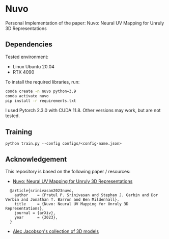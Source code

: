 # Nuvo
Personal Implementation of the paper: Nuvo: Neural UV Mapping for Unruly 3D Representations

## Dependencies
Tested environment:
- Linux Ubuntu 20.04
- RTX 4090

To install the required libraries, run:
```bash
conda create -n nuvo python=3.9
conda activate nuvo
pip install -r requirements.txt
```

I used Pytorch 2.3.0 with CUDA 11.8. Other versions may work, but are not tested.

## Training
```
python train.py --config configs/<config-name.json>
```

## Acknowledgement

This repository is based on the following paper / resources:
-  [Nuvo: Neural UV Mapping for Unruly 3D Representations](https://pratulsrinivasan.github.io/nuvo/)
```
  @article{srinivasan2023nuvo,
    author    = {Pratul P. Srinivasan and Stephan J. Garbin and Dor Verbin and Jonathan T. Barron and Ben Mildenhall},
    title     = {Nuvo: Neural UV Mapping for Unruly 3D Representations},
    journal = {arXiv},
    year      = {2023},
  }
```

- [Alec Jacobson's collection of 3D models](https://github.com/alecjacobson/common-3d-test-models)
